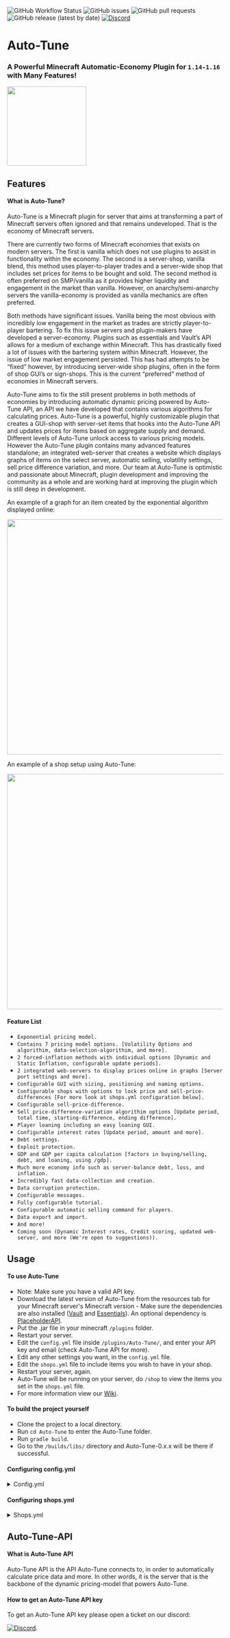 ![GitHub Workflow Status](https://img.shields.io/github/workflow/status/Unprotesting/Auto-Tune/Java%20CI%20with%20Maven)
![GitHub issues](https://img.shields.io/github/issues/Unprotesting/Auto-Tune)
![GitHub pull requests](https://img.shields.io/github/issues-pr/Unprotesting/Auto-Tune)
![GitHub release (latest by date)](https://img.shields.io/github/v/release/Unprotesting/Auto-Tune)
[![Discord](https://img.shields.io/discord/748222485975269508.svg?label=&logo=discord&logoColor=ffffff&color=7389D8&labelColor=6A7EC2)](https://discord.gg/bNVVPe5)

# Auto-Tune
 
 ### A Powerful Minecraft Automatic-Economy Plugin for ```1.14-1.16``` with Many Features!
   
  <img src="https://github.com/Unprotesting/Auto-Tune/blob/1.16.4/.github/AtLogo.png?raw=true" width="185"/>
  

## Features

  #### What is Auto-Tune?

Auto-Tune is a Minecraft plugin for server that aims at transforming a part of Minecraft servers often ignored and that remains undeveloped. That is the economy of Minecraft servers.

There are currently two forms of Minecraft economies that exists on modern servers. The first is vanilla which does not use plugins to assist in functionality within the economy. The second is a server-shop, vanilla blend, this method uses player-to-player trades and a server-wide shop that includes set prices for items to be bought and sold. The second method is often preferred on SMP/vanilla as it provides higher liquidity and engagement in the market than vanilla. However, on anarchy/semi-anarchy servers the vanilla-economy is provided as vanilla mechanics are often preferred.

Both methods have significant issues. Vanilla being the most obvious with incredibly low engagement in the market as trades are strictly player-to-player bartering. To fix this issue servers and plugin-makers have developed a server-economy. Plugins such as essentials and Vault’s API allows for a medium of exchange within Minecraft. This has drastically fixed a lot of issues with the bartering system within Minecraft. However, the issue of low market engagement persisted. This has had attempts to be “fixed” however, by introducing server-wide shop plugins, often in the form of shop GUI’s or sign-shops. This is the current “preferred” method of economies in Minecraft servers.

Auto-Tune aims to fix the still present problems in both methods of economies by introducing automatic dynamic pricing powered by Auto-Tune API, an API we have developed that contains various algorithms for calculating prices. Auto-Tune is a powerful, highly customizable plugin that creates a GUI-shop with server-set items that hooks into the Auto-Tune API and updates prices for items based on aggregate supply and demand. Different levels of Auto-Tune unlock access to various pricing models. However the Auto-Tune plugin contains many advanced features standalone; an integrated web-server that creates a website which displays graphs of items on the select server, automatic selling, volatility settings, sell price difference variation, and more. Our team at Auto-Tune is optimistic and passionate about Minecraft, plugin development and improving the community as a whole and are working hard at improving the plugin which is still deep in development.

An example of a graph for an item created by the exponential algorithm displayed online:

<img src="https://github.com/Unprotesting/Auto-Tune/blob/1.16.4/.github/graph.png?raw=true" width="550"/>

An example of a shop setup using Auto-Tune:

<img src="https://github.com/Unprotesting/Auto-Tune/blob/1.16.4/.github/ShopDisplay.gif?raw=true" width="550"/>

  #### Feature List

  - ```Exponential pricing model.```
  - ```Contains 7 pricing model options. [Volatility Options and algorithim, data-selection-algorithim, and more].```
  - ```2 forced-inflation methods with individual options [Dynamic and Static Inflation, configurable update periods].```
  - ```2 integrated web-servers to display prices online in graphs [Server port settings and more].```
  - ```Configurable GUI with sizing, positioning and naming options.```
  - ```Configurable shops with options to lock price and sell-price-differences [For more look at shops.yml configuration below].```
  - ```Configurable sell-price-difference.```
  - ```Sell price-difference-variation algorithim options [Update period, total time, starting-difference, ending difference].```
  - ```Player loaning including an easy loaning GUI.```
  - ```Configurable interest rates [Update period, amount and more].```
  - ```Debt settings.```
  - ```Exploit protection.```
  - ```GDP and GDP per capita calculation [factors in buying/selling, debt, and loaning, using /gdp].```
  - ```Much more economy info such as server-balance debt, loss, and inflation.```
  - ```Incredibly fast data-collection and creation.```
  - ```Data corruption protection.```
  - ```Configurable messages.```
  - ```Fully configurable tutorial.```
  - ```Configurable automatic selling command for players.```
  - ```Data export and import.```
  - ```And more!```
  - ```Coming soon (Dynamic Interest rates, Credit scoring, updated web-server, and more (We're open to suggestions)).```

## Usage

  #### To use Auto-Tune

   - Note: Make sure you have a valid API key.
   - Download the latest version of Auto-Tune from the resources tab for your Minecraft server's Minecraft version - Make sure the dependencies are also installed ([Vault](https://www.spigotmc.org/resources/vault.34315/) and [Essentials](https://essentialsx.net)). An optional dependency is [PlaceholderAPI](https://www.spigotmc.org/resources/placeholderapi.6245/). 
   - Put the .jar file in your minecraft ```/plugins``` folder.
   - Restart your server.
   - Edit the ```config.yml``` file inside ```/plugins/Auto-Tune/```, and enter your API key and email (check Auto-Tune API for more).
   - Edit any other settings you want, in the ```config.yml``` file.
   - Edit the ```shops.yml``` file to include items you wish to have in your shop.
   - Restart your server, again.
   - Auto-Tune will be running on your server, do ```/shop``` to view the items you set in the ```shops.yml``` file.
   - For more information view our [Wiki](https://github.com/Unprotesting/Auto-Tune/wiki).

  #### To build the project yourself

   - Clone the project to a local directory.
   - Run ```cd Auto-Tune``` to enter the Auto-Tune folder.
   - Run ```gradle build```.
   - Go to the ```/builds/libs/``` directory and Auto-Tune-0.x.x will be there if successful.

  #### Configuring config.yml
  <details>
  <summary>Config.yml</summary>
  
  Auto-Tune's Config.yml file:

```
# ░█████╗░██╗░░░██╗████████╗░█████╗░░░░░░░████████╗██╗░░░██╗███╗░░██╗███████╗
# ██╔══██╗██║░░░██║╚══██╔══╝██╔══██╗░░░░░░╚══██╔══╝██║░░░██║████╗░██║██╔════╝
# ███████║██║░░░██║░░░██║░░░██║░░██║█████╗░░░██║░░░██║░░░██║██╔██╗██║█████╗░░
# ██╔══██║██║░░░██║░░░██║░░░██║░░██║╚════╝░░░██║░░░██║░░░██║██║╚████║██╔══╝░░
# ██║░░██║╚██████╔╝░░░██║░░░╚█████╔╝░░░░░░░░░██║░░░╚██████╔╝██║░╚███║███████╗
# ╚═╝░░╚═╝░╚═════╝░░░░╚═╝░░░░╚════╝░░░░░░░░░░╚═╝░░░░╚═════╝░╚═╝░░╚══╝╚══════╝

##  -- General Settings --  ##

##  API key given on signup
api-key: 'xyz'

##  Email used on signup
email: 'xyz@gmail.com'

##  Enable/Disable integrated Web Server.
##  Info: Use /trade to view the web-server
web-server-enabled: true

##  Port for integrated Web Server (If enabled)
##  Make sure to port-forward and disable firewalls for this port.
port: 8123

##  The maximum length in data points that the trade-short.html will show (this doesn't affect data)
##  Info: When the time-period is set to 10, 144 is one day.
maximum-short-trade-length: 144

##  Time Period in minutes
##  Info: This should be around a tenth of the total items in your shop (i.e with 150 items this would be 15) to prevent overload
##  Info: When decreasing or increasing this adjust your volatility settings accordingly
time-period: 10

##  GUI Shop Menu title
menu-title: 'Shop'

##  GUI Shop Menu background
background: 'BLACK_STAINED_GLASS_PANE'

##  How often auto-sell updates in ticks
##  Info: Set this higher if few players use autosell
##  Info: Set it lower if many players use autosell
auto-sell-update-period: 20

##  How often players are shown their auto-sell profits in ticks
auto-sell-profit-update-period: 1200

##  Global number format
number-format: '###,###,###,##0.00'

##  Enable Enchantments
enable-enchantments: true

##  -- Pricing Model Settings --  ##

##  Percentage difference in sell price to buy price
sell-price-difference: 10.0

##  Maximum Volatility per Time Period for the Variable Volatility price calculation algorithim as a percentage of total price
max-volatility: 0.5

##  Minimum Volatility per Time Period for the Fixed Volatility price calculation algorithim in economy units
min-volatility: 0.025

##  -- Data Selection Settings --  ##

##  Info: When setting your data selection algorithim use a site such as https://www.desmos.com/calculator
##  Info: Data selection uses the equation y=m(x^z)+c, for example the default is y=0.075(x^(1.6))+0.55

##  'm' in equation: y=m(x^z)+c
data-selection-m: 0.05

##  'z' in equation: y=m(x^z)+c
data-selection-z: 1.75

##  'c' in equation: y=m(x^z)+c
data-selection-c: 0.55

##  -- Other Econonomy Settings --

##  Minimum players needed, to be online, for prices to update
##  Info: It is recommended to keep this above 0
update-prices-threshold: 1

##  The symbol that appears before all currency
currency-symbol: '$'

##  Enable sell price difference variation to ease out sell price variation
sell-price-difference-variation-enabled: true

##  Starting percententage sell price difference for sell price variation
sell-price-difference-variation-start: 25.0

##  Time in minutes until sell price reaches sell-price-difference set in pricing model settings (default 4 weeks)
sell-price-variation-time-period: 43200

##  Time in minutes that the sell-price-difference updates
sell-price-variation-update-period: 30

##  Enable forced inflation in the economy
inflation-enabled: true

##  Inflation method can be Dynamic, Static or Mixed.
##  Info: The dynamic method increases the prices of items in the economy by a percentage each time period
##  Info: The static method adds extra values to buys
##  Info: Mixed uses both methods
inflation-method: 'Mixed'

##  Time period in ticks between dynamic price increases
dynamic-inflation-time-period: 2500

##  Percentage increase in prices per time-period.
dynamic-inflation-value: 0.01

##  Percentage increase for buy value per price calculation update period. E.g 0.05%
static-inflation-value: 0.05

##  Interest rate per interest-rate-update-period
##  Info: This is the increase in the current debt payment per-time period
interest-rate: 0.0075

##  Time period in ticks between updates of the interest rate for users loans
interest-rate-update-period: 1200

##  Disable the max-buy/max-sells for items
##  Info: Don't do this unless you know what your doing.
##  Info: If this is enabled, it is likely to lead to exploitation on servers with under 100 total or under 10 concurrent players
disable-max-buys-sells: false

##  lowest value in $ a player can go into debt
##  For example if a player has $3000 and this is set to 1000 a player will can take out a loan up to $2000
max-debt-value: 1000.00

##  The percentage value to decrease items sold with enchantments
##  Info: Stacked enchantments etc. can become very expensive so a number between 25% - 50% is usually fine
##  Info: This doesn't affect buys
enchantment-limiter: 45.00

##  The percentage value to decrease items sold with a loss in durability
##  Info: This is applied ON TOP of the durability algorithm to limit the exploitability of selling tools
durability-limiter: 7.50

##  -- Other Settings --

##  Enable debug mode for more info on price calculations
debug-enabled: false

##  Ignore AFK players in price calulcations/online checks
##  Info: Turning this on will mean the price will only update when there's a player that is not AFK
##  Info: This only applies to essentials AFK and you must have essentials installed for this to work
ignore-afk: true

##  Enable ChecksumHeaderBypass if you have issues with data retrieval or corruption
checksum-header-bypass: true

##  Enable the Auto-Tune tutorial for players
##  Keep this on to encourage purchasing turn it off if it is distracting
tutorial: true

##  Time in seconds between messages
tutorial-message-period: 325

##  Data storage location
data-location: 'plugins/Auto-Tune/'

##  Enable transactions
##  Info: This will result in much larger file sizes and additional transaction files but more stability and improved data-protection
##  Info: This is off by default as the default data protection will be fine for most servers
data-transactions: false

##  Read initial price data from trade.csv
read-from-csv: false

```
  </details>

  #### Configuring shops.yml
  
  <details>
  <summary>Shops.yml</summary>
    
   Auto-Tune's Shops.yml file:

```
# ░█████╗░██╗░░░██╗████████╗░█████╗░░░░░░░████████╗██╗░░░██╗███╗░░██╗███████╗  
# ██╔══██╗██║░░░██║╚══██╔══╝██╔══██╗░░░░░░╚══██╔══╝██║░░░██║████╗░██║██╔════╝  
# ███████║██║░░░██║░░░██║░░░██║░░██║█████╗░░░██║░░░██║░░░██║██╔██╗██║█████╗░░  
# ██╔══██║██║░░░██║░░░██║░░░██║░░██║╚════╝░░░██║░░░██║░░░██║██║╚████║██╔══╝░░  
# ██║░░██║╚██████╔╝░░░██║░░░╚█████╔╝░░░░░░░░░██║░░░╚██████╔╝██║░╚███║███████╗  
# ╚═╝░░╚═╝░╚═════╝░░░░╚═╝░░░░╚════╝░░░░░░░░░░╚═╝░░░░╚═════╝░╚═╝░░╚══╝╚══════╝  

##  -- Auto-Tune Default Shops File --  ##

##  Shop sections configuration
sections:
  'Natural Resources':
    ##  Block that the section image is displayed as
    block: 'IRON_ORE'
    ##  Background for sub-menu
    background: 'GRAY_STAINED_GLASS_PANE'
    ##  Position in Main Menu GUI
    position: 10
    ##  Optional - set to disabled to disable the back button when running "/shop <shop-section>".
    ##  This wont disable the back button when running just "/shop"
    back-menu-button-enabled: true
  'Blocks':
    block: 'STONE'
    position: 12
    background: 'GRAY_STAINED_GLASS_PANE'
    back-menu-button-enabled: true
  'Food':
    block: 'COOKED_BEEF'
    position: 14
    background: 'GRAY_STAINED_GLASS_PANE'
    back-menu-button-enabled: true
  'Farming':
    block: 'OAK_SAPLING'
    position: 16
    background: 'GRAY_STAINED_GLASS_PANE'
    back-menu-button-enabled: true
  'Tools':
    block: 'DIAMOND_PICKAXE'
    position: 20
    background: 'GRAY_STAINED_GLASS_PANE'
    back-menu-button-enabled: true
  'Other':
    block: 'STICK'
    position: 24
    background: 'GRAY_STAINED_GLASS_PANE'
    back-menu-button-enabled: true

##  Set the default / starting prices for the items you want available in the shop.
##  Info: Make sure you put a decimal point and two digits to create a double for the shop algorithim to accept and parse to a price-value.
##  Info: Most of these values will be almost useless once the economy has started, to use these values again delete the data.db file.
##  Info: Material names are available here: https://hub.spigotmc.org/javadocs/spigot/org/bukkit/Material.html.
##  Info: To remove an item use /at remove <item-name> to remove it from the global map.
##  Options: 'price: <double>' set the defualt starting price of the item.
##  Options: 'section: <string>' set the section of this item.
##  Options: 'locked: <boolean>' set the price to be locked or variable (variable by default).
##  Options: 'sell-difference: <double>' set a custom sell-price-difference (default set in config).
##  Options: 'max-buy': <integer> set a maximum quantity that can be purchased in a time-period.
##  Options: 'max-sell': <integer> set a maximum quantity that can be sold in a time-period.
##  Options: 'max-volatility: <double>' set the maximum volatility per time-period for this individual item.
##  Options: 'min-volatility: <double>' set the minimum volatility per time-period for this individual item.


  ##  Example:
  ##  GRASS_BLOCK:
  ##    price: 50.00
  ##    section: 'Blocks'      Tihs item will exist within the 'Blocks' shop-section
  ##    locked: true      <- Example of a locked item
  ##    sell-difference: 0.0    <- Example of a set sell-difference item
  ##    max-buy: 10       <- Only 10 items can be bought each time-period - you can increase this on large servers
  ##    max-sell: 12       <- Only 12 items can be sold each time-period - you can increase this on large servers
  ##    max-volatility: 0.25       <- Example of an item with a lower max-volatility
  ##    min-volatility: 0.05       <- Example of an item with a higher min-volatility

shops:
  COAL:
    price: 15.00
    max-buy: 80
    max-sell: 115
    section: 'Natural Resources'
  IRON_INGOT:
    price: 17.00
    max-buy: 75
    max-sell: 100
    section: 'Natural Resources'
  COPPER_INGOT:
    price: 20.00
    max-buy: 64
    max-sell: 80
    section: 'Natural Resources'
  GOLD_INGOT:
    price: 25.00
    max-buy: 45
    max-sell: 75
    section: 'Natural Resources'
  DIAMOND:
    price: 325.00
    max-buy: 15
    max-sell: 32
    section: 'Natural Resources'
  AMETHYST_SHARD:
    price: 22.00
    max-buy: 32
    max-sell: 45
    section: 'Natural Resources'
  LAPIS_LAZULI:
    price: 12.00
    max-buy: 128
    max-sell: 256
    section: 'Natural Resources'
  EMERALD:
    price: 145.00
    max-buy: 12
    max-sell: 32
    section: 'Natural Resources'
  QUARTZ:
    price: 11.00
    max-buy: 40
    max-sell: 125
    section: 'Natural Resources'
  REDSTONE:
    price: 8.00
    max-buy: 80
    max-sell: 128
    section: 'Natural Resources'
  NETHERITE_INGOT:
    price: 8500.00
    max-buy: 1
    max-sell: 2
    section: 'Natural Resources'
  GLOWSTONE_DUST:
    price: 4.00
    max-buy: 128
    max-sell: 256
    section: 'Natural Resources'
  DIRT:
    price: 0.5
    max-buy: 512
    max-sell: 1024
    section: 'Blocks'
  COBBLESTONE:
    price: 1.00
    max-buy: 256
    max-sell: 800
    section: 'Blocks'
  STONE:
    price: 2.00
    max-buy: 128
    max-sell: 256
    section: 'Blocks'
  GRAVEL:
    price: 3.00
    max-buy: 128
    max-sell: 256
    section: 'Blocks'
  SAND:
    price: 1.00
    max-buy: 128
    max-sell: 500
    section: 'Blocks'
  SANDSTONE:
    price: 4.00
    max-buy: 100
    max-sell: 250
    section: 'Blocks'
  OBSIDIAN:
    price: 15.00
    max-buy: 20
    max-sell: 64
    section: 'Blocks'
  END_STONE:
    price: 3.50
    max-buy: 80
    max-sell: 200
    section: 'Blocks'
  NETHERRACK:
    price: 1.00
    max-buy: 256
    max-sell: 1024
    section: 'Blocks'
  WHITE_WOOL:
    price: 6.50
    max-buy: 64
    max-sell: 80
    section: 'Blocks'
  OAK_LOG:
    price: 8.00
    max-buy: 90
    max-sell: 256
    section: 'Blocks'
  MOSS_BLOCK:
    price: 35.00
    max-buy: 15
    max-sell: 32
    section: 'Blocks'
  CACTUS:
    price: 3.00
    max-buy: 64
    max-sell: 200
    section: 'Farming'
  VINE:
    price: 2.00
    max-buy: 64
    max-sell: 256
    section: 'Farming'
  CARROT:
    price: 4.00
    max-buy: 80
    max-sell: 256
    section: 'Food'
  MELON_SLICE:
    price: 1.75
    max-buy: 85
    max-sell: 175
    section: 'Food'
  POTATO:
    price: 2.25
    max-buy: 80
    max-sell: 120
    section: 'Food'
  APPLE:
    price: 4.00
    max-buy: 64
    max-sell: 100
    section: 'Food'
  WHEAT:
    price: 2.00
    max-buy: 128
    max-sell: 256
    section: 'Farming'
  SUGAR_CANE:
    price: 1.50
    max-buy: 164
    max-sell: 256
    section: 'Farming'
  BEEF:
    price: 2.50
    max-buy: 64
    max-sell: 150
    section: 'Food'
  PORKCHOP:
    price: 2.25
    max-buy: 64
    max-sell: 150
    section: 'Food'
  CHICKEN:
    price: 1.45
    max-buy: 64
    max-sell: 150
    section: 'Food'
  RABBIT:
    price: 2.50
    max-buy: 64
    max-sell: 150
    section: 'Food'
  MUTTON:
    price: 2.00
    max-buy: 64
    max-sell: 150
    section: 'Food'
  PUMPKIN:
    price: 8.00
    max-buy: 64
    max-sell: 128
    section: 'Farming'
  COD:
    price: 6.00
    max-buy: 96
    max-sell: 124
    section: 'Food'
  WHEAT_SEEDS:
    price: 1.25
    max-buy: 80
    max-sell: 200
    section: 'Farming'
  NETHER_WART:
    price: 4.00
    max-buy: 64
    max-sell: 200
    section: 'Farming'
  FLINT:
    price: 4.00
    max-buy: 64
    max-sell: 128
    section: 'Other'
  GUNPOWDER:
    price: 12.50
    max-buy: 64
    max-sell: 128
    section: 'Other'
  LEATHER:
    price: 20.00
    max-buy: 64
    max-sell: 128
    section: 'Other'
  INK_SAC:
    price: 2.50
    max-buy: 32
    max-sell: 64
    section: 'Other'
  FEATHER:
    price: 4.00
    max-buy: 32
    max-sell: 64
    section: 'Other'
  BONE:
    price: 6.00
    max-buy: 64
    max-sell: 100
    section: 'Other'
  STRING:
    price: 4.00
    max-buy: 64
    max-sell: 100
    section: 'Other'
  ROTTEN_FLESH:
    price: 0.50
    max-buy: 64
    max-sell: 128
    section: 'Food'
  SPIDER_EYE:
    price: 7.00
    max-buy: 64
    max-sell: 128
    section: 'Other'
  SLIME_BALL:
    price: 25.00
    max-buy: 32
    max-sell: 64
    section: 'Other'
  ENDER_PEARL:
    price: 45.00
    max-buy: 8
    max-sell: 20
    section: 'Other'
  NETHER_STAR:
    price: 15000.00
    max-buy: 1
    max-sell: 1
    section: 'Other'
  BLAZE_ROD:
    price: 85.00
    max-buy: 6
    max-sell: 15
    section: 'Other'
  ARROW:
    price: 2.00
    max-buy: 64
    max-sell: 128
    section: 'Other'
  OAK_PLANKS:
    price: 0.5
    max-buy: 128
    max-sell: 256
    section: 'Blocks'
  BIRCH_PLANKS:
    price: 0.5
    max-buy: 128
    max-sell: 256
    section: 'Blocks'
  SPRUCE_PLANKS:
    price: 0.5
    max-buy: 128
    max-sell: 256
    section: 'Blocks'
  JUNGLE_PLANKS:
    price: 0.5
    max-buy: 128
    max-sell: 256
    section: 'Blocks'
  DARK_OAK_PLANKS:
    price: 0.5
    max-buy: 128
    max-sell: 256
    section: 'Blocks'
  ACACIA_PLANKS:
    price: 0.5
    max-buy: 128
    max-sell: 256
    section: 'Blocks'
  OAK_SAPLING:
    price: 2.5
    max-buy: 32
    max-sell: 64
    section: 'Farming'
  STICK:
    price: 0.2
    max-buy: 64
    max-sell: 128
    section: 'Other'
  BOOK:
    price: 22.0
    max-buy: 20
    max-sell: 32
    section: 'Other'
  WOODEN_PICKAXE:
    price: 8.0
    max-buy: 4
    max-sell: 8
    section: 'Tools'
  WOODEN_AXE:
    price: 7.5
    max-buy: 4
    max-sell: 8
    section: 'Tools'
  WOODEN_SWORD:
    price: 6.5
    max-buy: 4
    max-sell: 8
    section: 'Tools'
  WOODEN_SHOVEL:
    price: 3.5
    max-buy: 4
    max-sell: 8
    section: 'Tools'
  WOODEN_HOE:
    price: 3.5
    max-buy: 4
    max-sell: 8
    section: 'Tools'
  STONE_PICKAXE:
    price: 11.0
    max-buy: 4
    max-sell: 8
    section: 'Tools'
  STONE_AXE:
    price: 10.5
    max-buy: 4
    max-sell: 8
    section: 'Tools'
  STONE_SWORD:
    price: 9.0
    max-buy: 4
    max-sell: 8
    section: 'Tools'
  STONE_SHOVEL:
    price: 5.0
    max-buy: 4
    max-sell: 8
    section: 'Tools'
  STONE_HOE:
    price: 5.0
    max-buy: 4
    max-sell: 8
    section: 'Tools'
  GOLDEN_PICKAXE:
    price: 12.0
    max-buy: 3
    max-sell: 8
    section: 'Tools'
  GOLDEN_AXE:
    price: 11.5
    max-buy: 3
    max-sell: 8
    section: 'Tools'
  GOLDEN_SWORD:
    price: 10.0
    max-buy: 3
    max-sell: 8
    section: 'Tools'
  GOLDEN_SHOVEL:
    price: 6.0
    max-buy: 3
    max-sell: 8
    section: 'Tools'
  GOLDEN_HOE:
    price: 6.0
    max-buy: 3
    max-sell: 8
    section: 'Tools'
  IRON_PICKAXE:
    price: 18.0
    max-buy: 3
    max-sell: 6
    section: 'Tools'
  IRON_AXE:
    price: 17.5
    max-buy: 3
    max-sell: 6
    section: 'Tools'
  IRON_SWORD:
    price: 13.0
    max-buy: 3
    max-sell: 6
    section: 'Tools'
  IRON_SHOVEL:
    price: 7.0
    max-buy: 3
    max-sell: 6
    section: 'Tools'
  IRON_HOE:
    price: 7.0
    max-buy: 3
    max-sell: 6
    section: 'Tools'
  DIAMOND_PICKAXE:
    price: 260.0
    max-buy: 2
    max-sell: 3
    section: 'Tools'
  DIAMOND_AXE:
    price: 250.0
    max-buy: 2
    max-sell: 3
    section: 'Tools'
  DIAMOND_SWORD:
    price: 180.0
    max-buy: 2
    max-sell: 3
    section: 'Tools'
  DIAMOND_SHOVEL:
    price: 110.0
    max-buy: 2
    max-sell: 3
    section: 'Tools'
  DIAMOND_HOE:
    price: 110.0
    max-buy: 2
    max-sell: 3
    section: 'Tools'
  LEATHER_HELMET:
    price: 22.50
    max-buy: 2
    max-sell: 4
    section: 'Tools'
  LEATHER_CHESTPLATE:
    price: 46.00
    max-buy: 2
    max-sell: 3
    section: 'Tools'
  LEATHER_LEGGINGS:
    price: 25.50
    max-buy: 2
    max-sell: 3
    section: 'Tools'
  LEATHER_BOOTS:
    price: 20.00
    max-buy: 2
    max-sell: 4
    section: 'Tools'
  IRON_HELMET:
    price: 45.50
    max-buy: 2
    max-sell: 4
    section: 'Tools'
  IRON_CHESTPLATE:
    price: 86.00
    max-buy: 2
    max-sell: 3
    section: 'Tools'
  IRON_LEGGINGS:
    price: 65.50
    max-buy: 2
    max-sell: 3
    section: 'Tools'
  IRON_BOOTS:
    price: 38.00
    max-buy: 2
    max-sell: 4
    section: 'Tools'
  GOLDEN_HELMET:
    price: 40.50
    max-buy: 2
    max-sell: 4
    section: 'Tools'
  GOLDEN_CHESTPLATE:
    price: 80.00
    max-buy: 2
    max-sell: 3
    section: 'Tools'
  GOLDEN_LEGGINGS:
    price: 60.50
    max-buy: 2
    max-sell: 3
    section: 'Tools'
  GOLDEN_BOOTS:
    price: 30.00
    max-buy: 2
    max-sell: 4
    section: 'Tools'
  DIAMOND_HELMET:
    price: 425.50
    max-buy: 2
    max-sell: 4
    section: 'Tools'
  DIAMOND_CHESTPLATE:
    price: 900.00
    max-buy: 2
    max-sell: 3
    section: 'Tools'
  DIAMOND_LEGGINGS:
    price: 620.50
    max-buy: 2
    max-sell: 3
    section: 'Tools'
  DIAMOND_BOOTS:
    price: 350.00
    max-buy: 2
    max-sell: 4
    section: 'Tools'
  FISHING_ROD:
    price: 25.00
    max-buy: 3
    max-sell: 4
    section: 'Tools'
  BOW:
    price: 28.00
    max-buy: 3
    max-sell: 4
    section: 'Tools'
```
 </details>

## Auto-Tune-API

  #### What is Auto-Tune API

Auto-Tune API is the API Auto-Tune connects to, in order to automatically calculate price data and more. In other words, it is the server that is the backbone of the dynamic pricing-model that powers Auto-Tune.
    
  #### How to get an Auto-Tune API key

To get an Auto-Tune API key please open a ticket on our discord:

[![Discord](https://img.shields.io/discord/748222485975269508.svg?label=&logo=discord&logoColor=ffffff&color=7389D8&labelColor=6A7EC2)](https://discord.gg/bNVVPe5).

